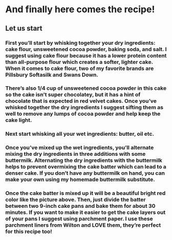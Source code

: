 # And finally here comes the recipe!
## Let us start
### First you’ll start by whisking together your dry ingredients: cake flour, unsweetened cocoa powder, baking soda, and salt. I suggest using cake flour because it has a lower protein content than all-purpose flour which creates a softer, lighter cake. When it comes to cake flour, two of my favorite brands are Pillsbury Softasilk and Swans Down.

### There’s also 1/4 cup of unsweetened cocoa powder in this cake so the cake isn’t super chocolatey, but it has a hint of chocolate that is expected in red velvet cakes. Once you’ve whisked together the dry ingredients I suggest sifting them as well to remove any lumps of cocoa powder and help keep the cake light.

### Next start whisking all your wet ingredients: butter, oil etc.

### Once you’ve mixed up the wet ingredients, you’ll alternate mixing the dry ingredients in three additions with some buttermilk. Alternating the dry ingredients with the buttermilk helps to prevent overmixing the cake batter which can lead to a denser cake. If you don’t have any buttermilk on hand, you can make your own using my homemade buttermilk substitute.

### Once the cake batter is mixed up it will be a beautiful bright red color like the picture above. Then, just divide the batter between two 9-inch cake pans and bake them for about 30 minutes. If you want to make it easier to get the cake layers out of your pans I suggest using parchment paper. I use these parchment liners from Wilton and LOVE them, they’re perfect for this recipe too!
